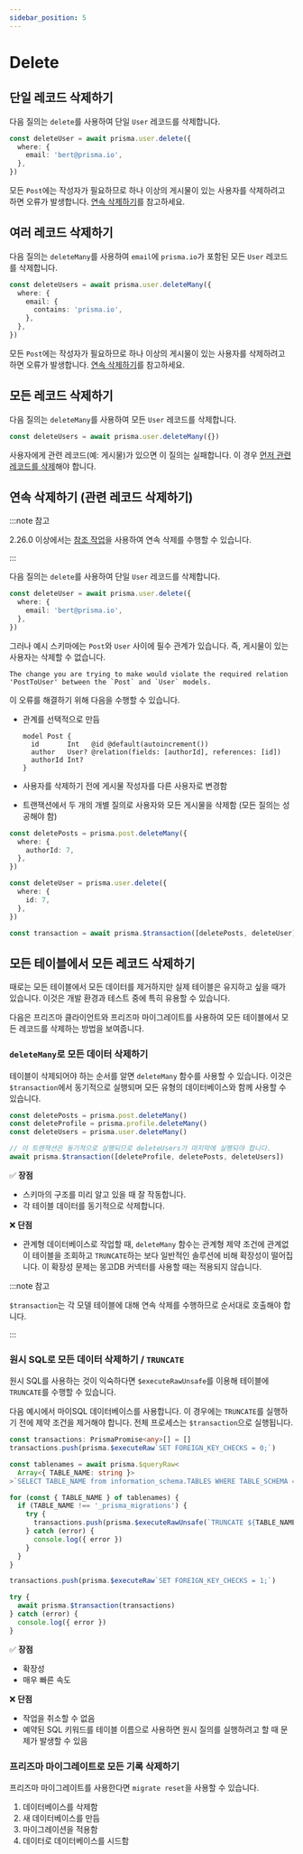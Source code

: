 ```yaml
---
sidebar_position: 5
---
```


# Delete

## 단일 레코드 삭제하기

다음 질의는 `delete`를 사용하여 단일 `User` 레코드를 삭제합니다.

```ts
const deleteUser = await prisma.user.delete({
  where: {
    email: 'bert@prisma.io',
  },
})
```

모든 `Post`에는 작성자가 필요하므로 하나 이상의 게시물이 있는 사용자를 삭제하려고 하면 오류가 발생합니다. [연속 삭제하기](#연속-삭제하기-관련-레코드-삭제하기)를 참고하세요.

## 여러 레코드 삭제하기

다음 질의는 `deleteMany`를 사용하여 `email`에 `prisma.io`가 포함된 모든 `User` 레코드를 삭제합니다.

```ts
const deleteUsers = await prisma.user.deleteMany({
  where: {
    email: {
      contains: 'prisma.io',
    },
  },
})
```

모든 `Post`에는 작성자가 필요하므로 하나 이상의 게시물이 있는 사용자를 삭제하려고 하면 오류가 발생합니다. [연속 삭제하기](#연속-삭제하기-관련-레코드-삭제하기)를 참고하세요.

## 모든 레코드 삭제하기

다음 질의는 `deleteMany`를 사용하여 모든 `User` 레코드를 삭제합니다.

```ts
const deleteUsers = await prisma.user.deleteMany({})
```

사용자에게 관련 레코드(예: 게시물)가 있으면 이 질의는 실패합니다. 이 경우 [먼저 관련 레코드를 삭제](#연속-삭제하기-관련-레코드-삭제하기)해야 합니다.

## 연속 삭제하기 (관련 레코드 삭제하기)

:::note 참고

2.26.0 이상에서는 [참조 작업](../../schema/relations/referential-actions.md)을 사용하여 연속 삭제를 수행할 수 있습니다.

:::

다음 질의는 `delete`를 사용하여 단일 `User` 레코드를 삭제합니다.

```ts
const deleteUser = await prisma.user.delete({
  where: {
    email: 'bert@prisma.io',
  },
})
```

그러나 예시 스키마에는 `Post`와 `User` 사이에 필수 관계가 있습니다. 즉, 게시물이 있는 사용자는 삭제할 수 없습니다.

```
The change you are trying to make would violate the required relation 'PostToUser' between the `Post` and `User` models.
```

이 오류를 해결하기 위해 다음을 수행할 수 있습니다.

- 관계를 선택적으로 만듬

  ```prisma {2-3}
  model Post {
    id       Int   @id @default(autoincrement())
    author   User? @relation(fields: [authorId], references: [id])
    authorId Int?
  }
  ```

- 사용자를 삭제하기 전에 게시물 작성자를 다른 사용자로 변경함

- 트랜잭션에서 두 개의 개별 질의로 사용자와 모든 게시물을 삭제함 (모든 질의는 성공해야 함)

```ts
const deletePosts = prisma.post.deleteMany({
  where: {
    authorId: 7,
  },
})

const deleteUser = prisma.user.delete({
  where: {
    id: 7,
  },
})

const transaction = await prisma.$transaction([deletePosts, deleteUser])
```

## 모든 테이블에서 모든 레코드 삭제하기

때로는 모든 테이블에서 모든 데이터를 제거하지만 실제 테이블은 유지하고 싶을 때가 있습니다. 이것은 개발 환경과 테스트 중에 특히 유용할 수 있습니다.

다음은 프리즈마 클라이언트와 프리즈마 마이그레이트를 사용하여 모든 테이블에서 모든 레코드를 삭제하는 방법을 보여줍니다.

### `deleteMany`로 모든 데이터 삭제하기

테이블이 삭제되어야 하는 순서를 알면 `deleteMany` 함수를 사용할 수 있습니다. 이것은 `$transaction`에서 동기적으로 실행되며 모든 유형의 데이터베이스와 함께 사용할 수 있습니다.

```ts
const deletePosts = prisma.post.deleteMany()
const deleteProfile = prisma.profile.deleteMany()
const deleteUsers = prisma.user.deleteMany()

// 이 트랜잭션은 동기적으로 실행되므로 deleteUsers가 마지막에 실행되야 합니다.
await prisma.$transaction([deleteProfile, deletePosts, deleteUsers])
```

✅ **장점**

- 스키마의 구조를 미리 알고 있을 때 잘 작동합니다.
- 각 테이블 데이터를 동기적으로 삭제합니다.

❌ **단점**

- 관계형 데이터베이스로 작업할 때, `deleteMany` 함수는 관계형 제약 조건에 관계없이 테이블을 조회하고 `TRUNCATE`하는 보다 일반적인 솔루션에 비해 확장성이 떨어집니다. 이 확장성 문제는 몽고DB 커넥터를 사용할 때는 적용되지 않습니다.

:::note 참고

`$transaction`는 각 모델 테이블에 대해 연속 삭제를 수행하므로 순서대로 호출해야 합니다.

:::

### 원시 SQL로 모든 데이터 삭제하기 / `TRUNCATE`

원시 SQL를 사용하는 것이 익숙하다면 `$executeRawUnsafe`를 이용해 테이블에 `TRUNCATE`를 수행할 수 있습니다.

다음 예시에서 마이SQL 데이터베이스를 사용합니다. 이 경우에는 `TRUNCATE`를 실행하기 전에 제약 조건을 제거해야 합니다. 전체 프로세스는 `$transaction`으로 실행됩니다.

```ts
const transactions: PrismaPromise<any>[] = []
transactions.push(prisma.$executeRaw`SET FOREIGN_KEY_CHECKS = 0;`)

const tablenames = await prisma.$queryRaw<
  Array<{ TABLE_NAME: string }>
>`SELECT TABLE_NAME from information_schema.TABLES WHERE TABLE_SCHEMA = 'tests';`

for (const { TABLE_NAME } of tablenames) {
  if (TABLE_NAME !== '_prisma_migrations') {
    try {
      transactions.push(prisma.$executeRawUnsafe(`TRUNCATE ${TABLE_NAME};`))
    } catch (error) {
      console.log({ error })
    }
  }
}

transactions.push(prisma.$executeRaw`SET FOREIGN_KEY_CHECKS = 1;`)

try {
  await prisma.$transaction(transactions)
} catch (error) {
  console.log({ error })
}
```

✅ **장점**

- 확장성
- 매우 빠른 속도

❌ **단점**

- 작업을 취소할 수 없음
- 예약된 SQL 키워드를 테이블 이름으로 사용하면 원시 질의를 실행하려고 할 때 문제가 발생할 수 있음

### 프리즈마 마이그레이트로 모든 기록 삭제하기

프리즈마 마이그레이트를 사용한다면 `migrate reset`을 사용할 수 있습니다.

1. 데이터베이스를 삭제함
2. 새 데이터베이스를 만듬
3. 마이그레이션을 적용함
4. 데이터로 데이터베이스를 시드함
